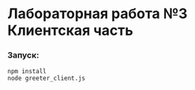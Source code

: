 # Лабораторная работа №3 Клиентская часть
### Запуск:
```npm install```  
```node greeter_client.js```